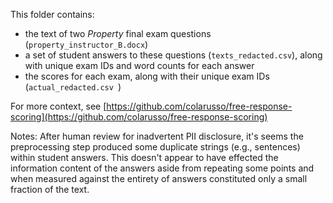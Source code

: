 This folder contains:
- the text of two _Property_ final exam questions (`property_instructor_B.docx`)
- a set of student answers to these questions (`texts_redacted.csv`), along with unique exam IDs and word counts for each answer
- the scores for each exam, along with their unique exam IDs (`actual_redacted.csv `)

For more context, see [https://github.com/colarusso/free-response-scoring](https://github.com/colarusso/free-response-scoring)

Notes: After human review for inadvertent PII disclosure, it's seems the preprocessing step produced some duplicate strings (e.g., sentences) within student answers. This doesn't appear to have effected the information content of the answers aside from repeating some points and when measured against the entirety of answers constituted only a small fraction of the text. 
